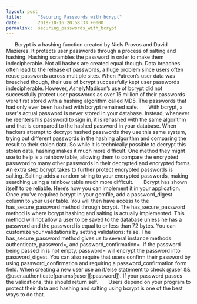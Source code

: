 ```yaml
---
layout: post
title:      "Securing Passwords with bcrypt"
date:       2018-10-16 20:58:33 +0000
permalink:  securing_passwords_with_bcrypt
---
```



&nbsp;&nbsp;&nbsp;&nbsp;&nbsp;&nbsp;Bcrypt is a hashing function created by Niels Provos and David Mazières. It protects user passwords through a process of salting and hashing. Hashing scrambles the password in order to make them indecipherable. Not all hashes are created equal though. Data breaches often lead to the release of passwords, a huge problem since users often reuse passwords across multiple sites. When Patreon’s user data was breached though, their use of bcrypt successfully kept user passwords indecipherable. However, AshelyMadison’s use of bcrypt did not successfully protect user passwords as over 15 million of their passwords were first stored with a hashing algorithm called MD5. The passwords that had only ever been hashed with bcrypt remained safe. 
 &nbsp;&nbsp;&nbsp;&nbsp;&nbsp;&nbsp;With bcrypt, a user's actual password is never stored in your database. Instead, whenever he reenters his password to sign in, it is rehashed with the same algorithm and that is compared to the hashed password in your database. When hackers attempt to decrypt hashed passwords they use this same system, trying out different passwords in the hashing algorithm and comparing the result to their stolen data. So while it is technically possible to decrypt this stolen data, hashing makes it much more difficult. One method they might use to help is a rainbow table, allowing them to compare the encrypted password to many other passwords in their decrypted and encrypted forms. An extra step bcrypt takes to further protect encrypted passwords is salting. Salting adds a random string to your encrypted passwords, making searching using a rainbow table much more difficult. 
&nbsp;&nbsp;&nbsp;&nbsp;&nbsp;&nbsp;Bcrypt has shown itself to be reliable. Here’s how you can implement it in your application. Once you’ve required bcrypt in your gemfile, add a password_digest column to your user table. You will then have access to the has_secure_password method through bcrypt. The has_secure_password method is where bcrypt hashing and salting is actually implemented. This method will not allow a user to be saved to the database unless he has a password and the password is equal to or less than 72 bytes. You can customize your validations by setting validations: false. The has_secure_password method gives us to several instance methods: authenticate, password=, and password_confirmation=. If the password being passed in is not empty, password= will encrypt the password into password_digest. You can also require that users confirm their password by using password_confirmation and requiring a password_confirmation form field. 
When creating a new user use an if/else statement to check @user && @user.authenticate(params[:user][:password]). If your password passes the validations, this should return self. 
&nbsp;&nbsp;&nbsp;&nbsp;&nbsp;&nbsp;Users depend on your program to protect their data and hashing and salting using bcrypt is one of the best ways to do that. 

